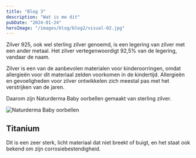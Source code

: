 ```yaml
---
title: "Blog 3"
description: "Wat is me dit"
pubDate: "2024-01-24"
heroImage: "/images/blog/blog2/visual-02.jpg"
---
```



Zilver 925, ook wel sterling zilver genoemd, is een legering van zilver met een ander metaal. Het zilver vertegenwoordigt 92,5% van de legering, vandaar de naam.

Zilver is een van de aanbevolen materialen voor kinderoorringen, omdat allergieën voor dit materiaal zelden voorkomen in de kindertijd. Allergieën en gevoeligheden voor zilver ontwikkelen zich meestal pas met het verstrijken van de jaren.

Daarom zijn Naturderma Baby oorbellen gemaakt van sterling zilver.

![Naturderma Baby oorbellen](/images/blog/blog2/visual-02.jpg)

## Titanium

Dit is een zeer sterk, licht materiaal dat niet breekt of buigt, en het staat ook bekend om zijn corrosiebestendigheid.
